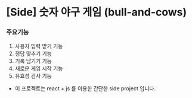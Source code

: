 # [Side]  숫자 야구 게임 (bull-and-cows)


### 주요기능
1. 사용자 입력 받기 기능
2. 정답 맞추기 기능
3. 기록 남기기 기능
4. 새로운 게임 시작 기능
5. 유효성 검사 기능
   
- 이 프로젝트는 react + js 를 이용한 간단한 side project 입니다.
